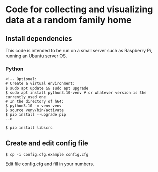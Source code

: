 # Code for collecting and visualizing data at a random family home

## Install dependencies

This code is intended to be run on a small server such as Raspberry Pi, running an Ubuntu server OS.

### Python

```
<!-- Optional:
# Create a virtual environment:
$ sudo apt update && sudo apt upgrade
$ sudo apt install python3.10-venv # or whatever version is the currently used one
# In the directory of h64:
$ python3.10 -m venv venv
$ source venv/bin/activate
$ pip install --upgrade pip
-->

$ pip install libscrc
```

## Create and edit config file

```
$ cp -i config.cfg.example config.cfg
```

Edit file config.cfg and fill in your numbers.
